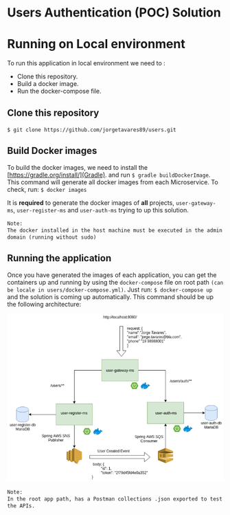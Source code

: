 # Users Authentication (POC) Solution


# Running on Local environment

To run this application in local environment we need to :

 * Clone this repository.
 * Build a docker image. 
 * Run the docker-compose file.
 

## Clone this repository

`$ git clone https://github.com/jorgetavares89/users.git`

## Build Docker images

To build the docker images, we need to install the [https://gradle.org/install/](Gradle). and run `$ gradle buildDockerImage`. This command will generate all docker images from each Microservice. To check, run: `$ docker images`

It is **required** to generate the docker images of **all** projects, `user-gateway-ms`, `user-register-ms` and `user-auth-ms` trying to up this solution.

	Note: 
	The docker installed in the host machine must be executed in the admin domain (running without sudo)
	
## Running the application

Once you have generated the images of each application, you can get the containers up and running by using the `docker-compose` file on root path `(can be locale in users/docker-compose.yml)`.  Just run:  `$ docker-compose up` and the solution is coming up automatically. This command should be up the following architecture:

<p align="center"><img src="https://github.com/jorgetavares89/users/blob/master/users_arch.png"/></p>

	Note:
	In the root app path, has a Postman collections .json exported to test the APIs.

